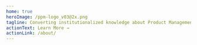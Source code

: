 ```yaml
---
home: true
heroImage: /ppm-logo_v03@2x.png
tagline: Converting institutionalized knowledge about Product Management into a public, open-source good
actionText: Learn More →
actionLink: /about/
---
```

